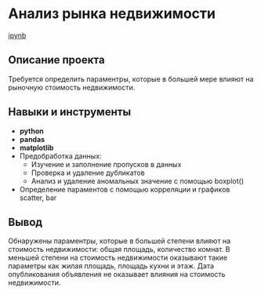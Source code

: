 # Анализ рынка недвижимости

[ipynb](https://github.com/VellStef/Portfolio/blob/main/Real%20Estate%20Research/Исследование%20объявлений%20о%20продаже%20недвижимости.ipynb)

## Описание проекта

Требуется определить параментры, которые в большей мере влияют на рыночную стоимость недвижимости.



## Навыки и инструменты

- **python**
- **pandas**
- **matplotlib**
- Предобработка данных:
  - Изучение и заполнение пропусков в данных
  - Проверка и удаление дубликатов
  - Анализ и удаление аномальных значение с помощью boxplot()
- Определение параментов с помощью корреляции и графиков scatter, bar


## Вывод

Обнаружены параментры, которые в большей степени влияют на стоимость недвижимости: общая площадь, количество комнат. В меньшей степени на стоимость недвижимости оказывают такие параметры как жилая площадь, площадь кухни и этаж. Дата опубликования объявления не оказывает влияния на стоимость недвижимости. 

